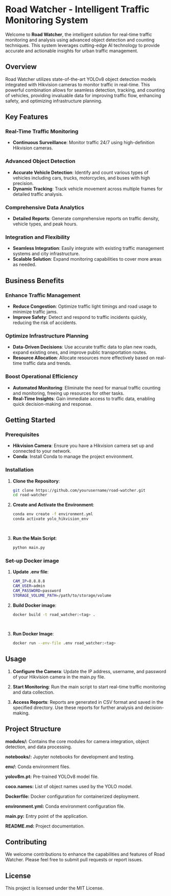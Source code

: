 # Road Watcher - Intelligent Traffic Monitoring System

Welcome to **Road Watcher**, the intelligent solution for real-time traffic monitoring and analysis using advanced object detection and counting techniques. This system leverages cutting-edge AI technology to provide accurate and actionable insights for urban traffic management.

## Overview

Road Watcher utilizes state-of-the-art YOLOv8 object detection models integrated with Hikvision cameras to monitor traffic in real-time. This powerful combination allows for seamless detection, tracking, and counting of vehicles, providing invaluable data for improving traffic flow, enhancing safety, and optimizing infrastructure planning.

## Key Features

### Real-Time Traffic Monitoring
- **Continuous Surveillance**: Monitor traffic 24/7 using high-definition Hikvision cameras.
### Advanced Object Detection
- **Accurate Vehicle Detection**: Identify and count various types of vehicles including cars, trucks, motorcycles, and buses with high precision.
- **Dynamic Tracking**: Track vehicle movement across multiple frames for detailed traffic analysis.

### Comprehensive Data Analytics
- **Detailed Reports**: Generate comprehensive reports on traffic density, vehicle types, and peak hours.

### Integration and Flexibility
- **Seamless Integration**: Easily integrate with existing traffic management systems and city infrastructure.
- **Scalable Solution**: Expand monitoring capabilities to cover more areas as needed.

## Business Benefits

### Enhance Traffic Management
- **Reduce Congestion**: Optimize traffic light timings and road usage to minimize traffic jams.
- **Improve Safety**: Detect and respond to traffic incidents quickly, reducing the risk of accidents.

### Optimize Infrastructure Planning
- **Data-Driven Decisions**: Use accurate traffic data to plan new roads, expand existing ones, and improve public transportation routes.
- **Resource Allocation**: Allocate resources more effectively based on real-time traffic data and trends.

### Boost Operational Efficiency
- **Automated Monitoring**: Eliminate the need for manual traffic counting and monitoring, freeing up resources for other tasks.
- **Real-Time Insights**: Gain immediate access to traffic data, enabling quick decision-making and response.

## Getting Started

### Prerequisites
- **Hikvision Camera**: Ensure you have a Hikvision camera set up and connected to your network.
- **Conda**: Install Conda to manage the project environment.

### Installation

1. **Clone the Repository**:
   ```bash
   git clone https://github.com/yourusername/road-watcher.git
   cd road-watcher

2. **Create and Activate the Environment**:

   ```bash
   conda env create -f environment.yml
   conda activate yolo_hikvision_env
 
 
3. **Run the Main Script**:

   ```bash
   python main.py

### Set-up Docker image

1. **Update .env file**:
   ```bash
   CAM_IP=8.8.8.8
   CAM_USER=admin
   CAM_PASSWORD=password
   STORAGE_VOLUME_PATH=/path/to/storage/volume

2. **Build Docker image**:

   ```bash
   docker build -t road_watcher:<tag> .
 
 
3. **Run Docker Image**:

   ```bash
   docker run --env-file .env road_watcher:<tag>

## Usage
1. **Configure the Camera**:
Update the IP address, username, and password of your Hikvision camera in the main.py file.

2. **Start Monitoring**:
Run the main script to start real-time traffic monitoring and data collection.

3. **Access Reports**:
Reports are generated in CSV format and saved in the specified directory. Use these reports for further analysis and decision-making.

## Project Structure

**modules/:** Contains the core modules for camera integration, object detection, and data processing.

**notebooks/:** Jupyter notebooks for development and testing.

**env/:** Conda environment files.

**yolov8m.pt:** Pre-trained YOLOv8 model file.

**coco.names:** List of object names used by the YOLO model.

**Dockerfile:** Docker configuration for containerized deployment.

**environment.yml:** Conda environment configuration file.

**main.py:** Entry point of the application.

**README.md:** Project documentation.

## Contributing
We welcome contributions to enhance the capabilities and features of Road Watcher. Please feel free to submit pull requests or report issues.

## License
This project is licensed under the MIT License.
